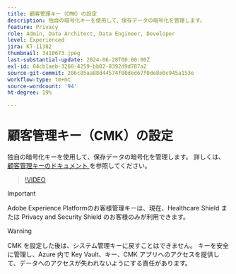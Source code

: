 ```yaml
---
title: 顧客管理キー（CMK）の設定
description: 独自の暗号化キーを使用して、保存データの暗号化を管理します。
feature: Privacy
role: Admin, Data Architect, Data Engineer, Developer
level: Experienced
jira: KT-11382
thumbnail: 3410673.jpeg
last-substantial-update: 2024-06-28T00:00:00Z
exl-id: 04cb1aeb-3260-4259-bb02-8392d9d787a2
source-git-commit: 286c85aa88d44574f00ded67f0de8e0c945a153e
workflow-type: tm+mt
source-wordcount: '94'
ht-degree: 19%

---
```


# 顧客管理キー（CMK）の設定

独自の暗号化キーを使用して、保存データの暗号化を管理します。 詳しくは、[ 顧客管理キーのドキュメント ](https://experienceleague.adobe.com/docs/experience-platform/landing/governance-privacy-security/customer-managed-keys.html?lang=ja) を参照してください。

>[!VIDEO](https://video.tv.adobe.com/v/3410673/?learn=on&enablevpops)

>[!IMPORTANT]
>
> Adobe Experience Platformのお客様管理キーは、現在、Healthcare Shield または Privacy and Security Shield のお客様のみが利用できます。

>[!WARNING]
>
>CMK を設定した後は、システム管理キーに戻すことはできません。 キーを安全に管理し、Azure 内で Key Vault、キー、CMK アプリへのアクセスを提供して、データへのアクセスが失われないようにする責任があります。
